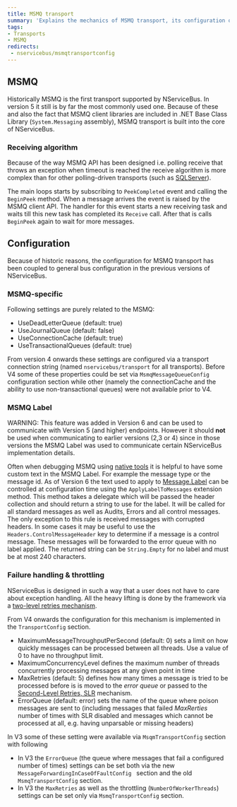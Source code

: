 ```yaml
---
title: MSMQ transport
summary: 'Explains the mechanics of MSMQ transport, its configuration options and various other configuration settings that were at some point coupled to this transport'
tags: 
- Transports
- MSMQ
redirects:
 - nservicebus/msmqtransportconfig
---
```


## MSMQ

Historically MSMQ is the first transport supported by NServiceBus. In version 5 it still is by far the most commonly used one. Because of these and also the fact that MSMQ client libraries are included in .NET Base Class Library (`System.Messaging` assembly), MSMQ transport is built into the core of NServiceBus.


### Receiving algorithm

Because of the way MSMQ API has been designed i.e. polling receive that throws an exception when timeout is reached the receive algorithm is more complex than for other polling-driven transports (such as [SQLServer](/nservicebus/sqlserver/)).

The main loops starts by subscribing to `PeekCompleted` event and calling the `BeginPeek` method. When a message arrives the event is raised by the MSMQ client API. The handler for this event starts a new receiving task and waits till this new task has completed its `Receive` call. After that is calls `BeginPeek` again to wait for more messages. 


## Configuration

Because of historic reasons, the configuration for MSMQ transport has been coupled to general bus configuration in the previous versions of NServiceBus.


### MSMQ-specific

Following settings are purely related to the MSMQ:

 * UseDeadLetterQueue (default: true)
 * UseJournalQueue (default: false)
 * UseConnectionCache (default: true)
 * UseTransactionalQueues (default: true)

From version 4 onwards these settings are configured via a transport connection string (named `nservicebus/transport` for all transports). Before V4 some of these properties could be set via `MsmqMessageQueueConfig` configuration section while other (namely the connectionCache and the ability to use non-transactional queues) were not available prior to V4.

<!-- import MessageQueueConfiguration -->


### MSMQ Label

WARNING: This feature was added in Version 6 and can be used to communicate with Version 5 (and higher) endpoints. However it should **not** be used when communicating to earlier versions (2,3 or 4) since in those versions the MSMQ Label was used to communicate certain NServiceBus implementation details.

Often when debugging MSMQ using [native tools](viewing-message-content-in-msmq.md) it is helpful to have some custom text in the MSMQ Label. For example the message type or the message id. As of Version 6 the text used to apply to [Message.Label](https://msdn.microsoft.com/en-us/library/vstudio/system.messaging.message.label.aspx) can be controlled at configuration time using the `ApplyLabelToMessages` extension method. This method takes a delegate which will be passed the header collection and should return a string to use for the label. It will be called for all standard messages as well as Audits, Errors and all control messages. The only exception to this rule is received messages with corrupted headers. In some cases it may be useful to use the `Headers.ControlMessageHeader` key to determine if a message is a control message.  These messages will be forwarded to the error queue with no label applied. The returned string can be `String.Empty` for no label and must be at most 240 characters.

<!-- import ApplyLabelToMessages -->


### Failure handling & throttling

NServiceBus is designed in such a way that a user does not have to care about exception handling. All the heavy lifting is done by the framework via a [two-level retries mechanism](/nservicebus/errors/).

From V4 onwards the configuration for this mechanism is implemented in the `TransportConfig` section. 

<!-- import TransportConfig -->

 * MaximumMessageThroughputPerSecond (default: 0) sets a limit on how quickly messages can be processed between all threads. Use a value of 0 to have no throughput limit.
 * MaximumConcurrencyLevel defines the maximum number of threads concurrently processing messages at any given point in time
 * MaxRetries (default: 5) defines how many times a message is tried to be processed before is is moved to the *error queue* or passed to the [Second-Level Retries, SLR](/nservicebus/errors/automatic-retries.md) mechanism.
 * ErrorQueue (default: error) sets the name of the queue where poison messages are sent to (including messages that failed *MaxRerties* number of times with SLR disabled and messages which cannot be processed at all, e.g. having unparsable or missing headers)

In V3 some of these setting were available via `MsqmTransportConfig` section with following 

 * In V3 the `ErrorQueue` (the queue where messages that fail a configured number of times) settings can be set both via the new `MessageForwardingInCaseOfFaultConfig ` section and the old `MsmqTransportConfig` section.
 * In V3 the `MaxRetries` as well as the throttling  (`NumberOfWorkerThreads`) settings can be set only via `MsmqTransportConfig` section.